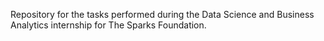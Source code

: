 Repository for the tasks performed during the Data Science and Business Analytics internship for The Sparks Foundation.
